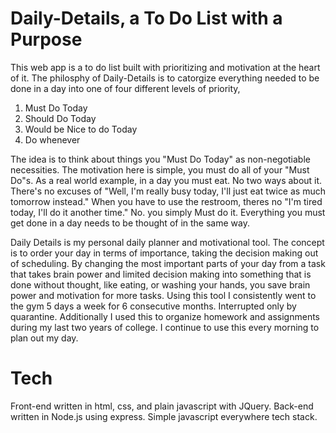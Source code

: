 # Daily-Details, a To Do List with a Purpose
<p> This web app is a to do list built with prioritizing and motivation at the heart of it. The philosphy of Daily-Details is to catorgize everything needed to be done in a day into one of four different levels of priority,
 <ol>
   <li>Must Do Today</li>
   <li>Should Do Today</li>
   <li>Would be Nice to do Today</li>
   <li>Do whenever</li>
  </ol>
The idea is to think about things you "Must Do Today" as non-negotiable necessities. The motivation here is simple, you must do all of your "Must Do"s. As a real world example, in a day you must eat. No two ways about it. There's no excuses of "Well, I'm really busy today, I'll just eat twice as much tomorrow instead." When you have to use the restroom, theres no "I'm tired today, I'll do it another time." No. you simply Must do it. Everything you must get done in a day needs to be thought of in the same way.</p>

<p>Daily Details is my personal daily planner and motivational tool. The concept is to order your day in terms of importance, taking the decision making out of scheduling. By changing the most important parts of your day from a task that takes brain power and limited decision making into something that is done without thought, like eating, or washing your hands, you save brain power and motivation for more tasks. Using this tool I consistently went to the gym 5 days a week for 6 consecutive months. Interrupted only by quarantine. Additionally I used this to organize homework and assignments during my last two years of college. I continue to use this every morning to plan out my day. </p>

# Tech
<p>Front-end written in html, css, and plain javascript with JQuery.  Back-end written in Node.js using express. Simple javascript everywhere tech stack.
